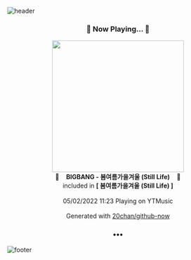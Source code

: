 ![header](https://capsule-render.vercel.app/api?type=wave&height=170&section=header&text=Hi.%20I'm%20SHIFT&fontColor=090707&fontAlignX=45&fontAlignY=65&fontSize=100)

<h3 align="center">🎵 Now Playing... 🎵</h3>
<p align="center">
  <a href="https://music.youtube.com/watch?v=XJL-lduf174">
    <img width="300" src="https://lh3.googleusercontent.com/QziWbeC0juYJECiB9cjSJ2JnYD23JzNL3uyZ0nYcxQrj39tZaA2K0eEy74XM7T7MMpFBzbxNNFBcLDDS">
  </a>
  <br>
  🎵&nbsp&nbsp&nbsp <b>BIGBANG - 봄여름가을겨울 (Still Life)</b> &nbsp&nbsp&nbsp🎵
  <br>
  included in <b>[ 봄여름가을겨울 (Still Life) ]</b>
  
  <br />
  <br />
  05/02/2022 11:23 Playing on YTMusic
  <br />
  <br />
  Generated with <a href="https://github.com/20chan/github-now">20chan/github-now</a>
</p>

<h3 align="center">•••</h3>

![footer](https://capsule-render.vercel.app/api?type=wave&height=150&section=footer)
